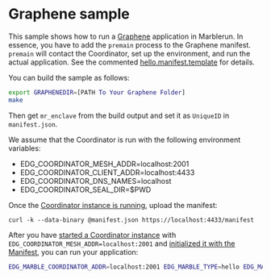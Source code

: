 # Graphene sample
This sample shows how to run a [Graphene](https://github.com/oscarlab/graphene) application in Marblerun. In essence, you have to add the `premain` process to the Graphene manifest. `premain` will contact the Coordinator, set up the environment, and run the actual application. See the commented [hello.manifest.template](hello.manifest.template) for details.

You can build the sample as follows:
```sh
export GRAPHENEDIR=[PATH To Your Graphene Folder]
make
```
Then get `mr_enclave` from the build output and set it as `UniqueID` in `manifest.json`.

We assume that the Coordinator is run with the following environment variables:

- EDG_COORDINATOR_MESH_ADDR=localhost:2001
- EDG_COORDINATOR_CLIENT_ADDR=localhost:4433
- EDG_COORDINATOR_DNS_NAMES=localhost
- EDG_COORDINATOR_SEAL_DIR=$PWD

Once the [Coordinator instance is running](../../BUILD.md#run-the-coordinator), upload the manifest:

```
curl -k --data-binary @manifest.json https://localhost:4433/manifest
```

After you have [started a Coordinator instance](../../BUILD.md#run-the-coordinator) with `EDG_COORDINATOR_MESH_ADDR=localhost:2001` and [initialized it with the Manifest](../../BUILD.md#create-a-manifest), you can run your application:
```sh
EDG_MARBLE_COORDINATOR_ADDR=localhost:2001 EDG_MARBLE_TYPE=hello EDG_MARBLE_UUID_FILE=uuid EDG_MARBLE_DNS_NAMES=localhost make run
```
